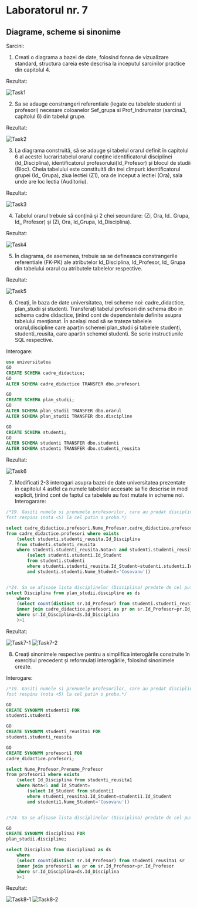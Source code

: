 ﻿# Laboratorul nr. 7

## Diagrame, scheme si sinonime


Sarcini:

1. Creati o diagrama a bazei de date, folosind fonna de vizualizare standard, structura careia este
descrisa la inceputul sarcinilor practice din capitolul 4.

Rezultat:

![Task1](https://github.com/verasv81/DataBase/blob/master/Laboratory%207/images/Task-1.PNG)


2. Sa se adauge constrangeri referentiale (legate cu tabelele studenti si profesori) necesare
coloanelor Sef_grupa si Prof_Indrumator (sarcina3, capitolul 6) din tabelul grupe.


Rezultat:

![Task2](https://github.com/verasv81/DataBase/blob/master/Laboratory%207/images/Task-2.PNG)

3. La diagrama construită, să se adauge și tabelul orarul definit în capitolul 6 al acestei lucrari:tabelul orarul conține identificatorul 
disciplinei (ld_Disciplina), identificatorul profesorului(Id_Profesor) și blocul de studii (Bloc). Cheia tabelului este constituită din trei cîmpuri:
identificatorul grupei (Id_ Grupa), ziua lectiei (Z1), ora de inceput a lectiei (Ora), sala unde are loc lectia (Auditoriu).

Rezultat:

![Task3](https://github.com/verasv81/DataBase/blob/master/Laboratory%207/images/Task-3.PNG)

4. Tabelul orarul trebuie să conțină și 2 chei secundare: (Zi, Ora, Id_ Grupa, Id_ Profesor) și (Zi, Ora, ld_Grupa, ld_Disciplina).



Rezultat:

![Task4](https://github.com/verasv81/DataBase/blob/master/Laboratory%207/images/Task-4.PNG)


5.  În diagrama, de asemenea, trebuie sa se defineasca constrangerile referentiale (FK-PK) ale atributelor ld_Disciplina, ld_Profesor, 
Id_ Grupa din tabelului orarul cu atributele tabelelor respective.


Rezultat:

![Task5](https://github.com/verasv81/DataBase/blob/master/Laboratory%207/images/Task-5.PNG)


6. Creați, în baza de date universitatea, trei scheme noi: cadre_didactice, plan_studii și studenti. 
Transferați tabelul profesori din schema dbo in schema cadre didactice, ținînd cont de dependentele definite asupra tabelului menționat. 
În același mod să se trateze tabelele orarul,discipline care aparțin schemei plan_studii și 
tabelele studenți, studenti_reusita, care apartin schemei studenti. Se scrie instructiunile SQL respective.

Interogare:
``` sql
use universitatea
GO
CREATE SCHEMA cadre_didactice;
GO
ALTER SCHEMA cadre_didactice TRANSFER dbo.profesori

GO
CREATE SCHEMA plan_studii;
GO
ALTER SCHEMA plan_studii TRANSFER dbo.orarul
ALTER SCHEMA plan_studii TRANSFER dbo.discipline

GO
CREATE SCHEMA studenti;
GO
ALTER SCHEMA studenti TRANSFER dbo.studenti
ALTER SCHEMA studenti TRANSFER dbo.studenti_reusita
```

Rezultat:

![Task6](https://github.com/verasv81/DataBase/blob/master/Laboratory%207/images/Task-6.PNG)


7. Modificati 2-3 interogari asupra bazei de date universitatea prezentate in capitolul 4 astfel ca numele tabelelor 
accesate sa fie descrise in mod explicit, ținînd cont de faptul ca tabelele au fost mutate in scheme noi.
Interogarare:

``` sql
/*19. Gasiti numele si prenumele profesorilor, care au predat discipline, in care studentul "Cosovanu" a
fost respins (nota <5) la cel putin o proba.*/

select cadre_didactice.profesori.Nume_Profesor,cadre_didactice.profesori.Prenume_Profesor 
from cadre_didactice.profesori where exists
	(select studenti.studenti_reusita.Id_Disciplina 
	from studenti.studenti_reusita 
	where studenti.studenti_reusita.Nota<5 and studenti.studenti_reusita.Id_Student=
		(select studenti.studenti.Id_Student 
		from studenti.studenti 
		where studenti.studenti_reusita.Id_Student=studenti.studenti.Id_Student 
		and studenti.studenti.Nume_Student='Cosovanu'))


/*24. Sa se afisase lista disciplinelor (Disciplina) predate de cel putin doi profesori. */
select Disciplina from plan_studii.discipline as ds 
	where 
	(select count(distinct sr.Id_Profesor) from studenti.studenti_reusita sr
	inner join cadre_didactice.profesori as pr on sr.Id_Profesor=pr.Id_Profesor
	where sr.Id_Disciplina=ds.Id_Disciplina
	)>1
```

Rezultat:

![Task7-1](https://github.com/verasv81/DataBase/blob/master/Laboratory%207/images/Task-7(1).PNG)
![Task7-2](https://github.com/verasv81/DataBase/blob/master/Laboratory%207/images/Task-7(2).PNG)


8. Creați sinonimele respective pentru a simplifica interogările construite în exercițiul precedent și reformulați interogările, 
folosind sinonimele create.

Interogare:

``` sql
/*19. Gasiti numele si prenumele profesorilor, care au predat discipline, in care studentul "Cosovanu" a
fost respins (nota <5) la cel putin o proba.*/

GO
CREATE SYNONYM studenti1 FOR
studenti.studenti

GO 
CREATE SYNONYM studenti_reusita1 FOR 
studenti.studenti_reusita

GO
CREATE SYNONYM profesori1 FOR
cadre_didactice.profesori;

select Nume_Profesor,Prenume_Profesor 
from profesori1 where exists
	(select Id_Disciplina from studenti_reusita1 
	where Nota<5 and Id_Student=
		(select Id_Student from studenti1 
		where studenti_reusita1.Id_Student=studenti1.Id_Student 
		and studenti1.Nume_Student='Cosovanu'))


/*24. Sa se afisase lista disciplinelor (Disciplina) predate de cel putin doi profesori. */

GO
CREATE SYNONYM disciplina1 FOR
plan_studii.discipline;

select Disciplina from disciplina1 as ds 
	where 
	(select count(distinct sr.Id_Profesor) from studenti_reusita1 sr
	inner join profesori1 as pr on sr.Id_Profesor=pr.Id_Profesor
	where sr.Id_Disciplina=ds.Id_Disciplina
	)>1 
```

Rezultat:

![Task8-1](https://github.com/verasv81/DataBase/blob/master/Laboratory%207/images/Task-8(1).PNG)
![Task8-2](https://github.com/verasv81/DataBase/blob/master/Laboratory%207/images/Task-8(2).PNG)
